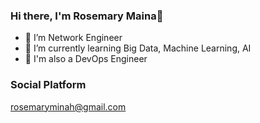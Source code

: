 ### Hi there, I'm Rosemary Maina👋

- 🔭 I’m Network Engineer
- 🌱 I’m currently learning Big Data, Machine Learning, AI
- 🍄 I'm also a DevOps Engineer
### Social Platform
rosemaryminah@gmail.com

